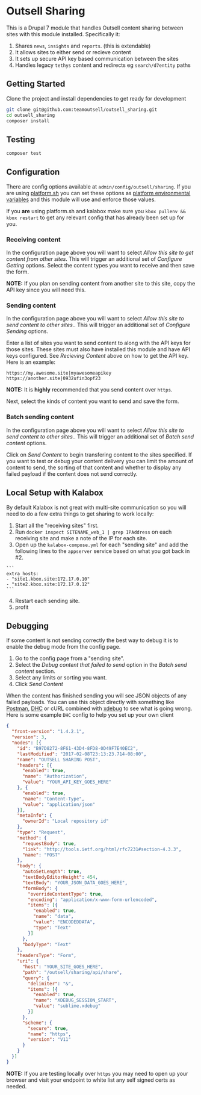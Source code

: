 Outsell Sharing
===============

This is a Drupal 7 module that handles Outsell content sharing between sites with this
module installed. Specifically it:

  1. Shares `news`, `insights` and `reports`. (this is extendable)
  2. It allows sites to either send or recieve content
  3. It sets up secure API key based communication between the sites
  4. Handles legacy `tethys` content and redirects eg `search/d7entity` paths

Getting Started
---------------

Clone the project and install dependencies to get ready for development

```bash
git clone git@github.com:teamoutsell/outsell_sharing.git
cd outsell_sharing
composer install
```

Testing
-------

```bash
composer test
```

Configuration
-------------

There are config options available at `admin/config/outsell/sharing`. If you are using [platform.sh](http://platform.sh) you can set these options as [platform environmental variables](https://docs.platform.sh/development/variables.html#drupal-specific-variables) and this module will use and enforce those values.

If you **are** using platform.sh and kalabox make sure you `kbox pullenv && kbox restart` to get any relevant config that has already been set up for you.

### Receiving content

In the configuration page above you will want to select *Allow this site to get content from other sites*. This will trigger an additional set of *Configure Getting* options. Select the content types you want to receive and then save the form.

**NOTE:** If you plan on sending content from another site to this site, copy the API key since you will need this.

### Sending content

In the configuration page above you will want to select *Allow this site to send content to other sites.*. This will trigger an additional set of *Configure Sending* options.

Enter a list of sites you want to send content to along with the API keys for those sites. These sites must also have installed this module and have API keys configured. See *Recieving Content* above on how to get the API key. Here is an example:

```
https://my.awesome.site|myawesomeapikey
https://another.site|0932ufin3opf23
```

**NOTE:** It is **highly** recommended that you send content over `https`.

Next, select the kinds of content you want to send and save the form.

### Batch sending content

In the configuration page above you will want to select *Allow this site to send content to other sites.*. This will trigger an additional set of *Batch send content* options.

Click on *Send Content* to begin transfering content to the sites specified. If you want to test or debug your content delivery you can limit the amount of content to send, the sorting of that content and whether to display any failed payload if the content does not send correctly.

Local Setup with Kalabox
------------------------

By default Kalabox is not great with multi-site communication so you will need to do a few extra things to get sharing to work locally:

  1. Start all the "receiving sites" first.
  2. Run `docker inspect SITENAME_web_1 | grep IPAddress` on each receiving site and make a note of the IP for each site.
  3. Open up the `kalabox-compose.yml` for each "sending site" and add the following lines to the `appserver` service based on what you got back in #2.

    ```
    extra_hosts:
    - "site1.kbox.site:172.17.0.10"
    - "site2.kbox.site:172.17.0.12"
    ```

  4. Restart each sending site.
  5. profit

Debugging
---------

If some content is not sending correctly the best way to debug it is to enable the debug mode from the config page.

1. Go to the config page from a "sending site".
2. Select the *Debug content that failed to send* option in the *Batch send content* section.
3. Select any limits or sorting you want.
4. Click *Send Content*

When the content has finished sending you will see JSON objects of any failed payloads. You can use this object directly with something like [Postman](https://chrome.google.com/webstore/detail/postman/fhbjgbiflinjbdggehcddcbncdddomop?hl=en), [DHC](https://chrome.google.com/webstore/detail/dhc-restlet-client/aejoelaoggembcahagimdiliamlcdmfm?hl=en) or cURL combined with [xdebug](https://xdebug.org/) to see what is going wrong. Here is some example `DHC` config to help you set up your own client

```json
{
  "front-version": "1.4.2.1",
  "version": 3,
  "nodes": [{
    "id": "B97D8272-8F61-43D4-8FD8-0D49F7E40EC2",
    "lastModified": "2017-02-08T23:13:23.714-08:00",
    "name": "OUTSELL SHARING POST",
    "headers": [{
      "enabled": true,
      "name": "Authorization",
      "value": "YOUR_API_KEY_GOES_HERE"
    }, {
      "enabled": true,
      "name": "Content-Type",
      "value": "application/json"
    }],
    "metaInfo": {
      "ownerId": "Local repository id"
    },
    "type": "Request",
    "method": {
      "requestBody": true,
      "link": "http://tools.ietf.org/html/rfc7231#section-4.3.3",
      "name": "POST"
    },
    "body": {
      "autoSetLength": true,
      "textBodyEditorHeight": 454,
      "textBody": "YOUR_JSON_DATA_GOES_HERE",
      "formBody": {
        "overrideContentType": true,
        "encoding": "application/x-www-form-urlencoded",
        "items": [{
          "enabled": true,
          "name": "data",
          "value": "ENCODEDDATA",
          "type": "Text"
        }]
      },
      "bodyType": "Text"
    },
    "headersType": "Form",
    "uri": {
      "host": "YOUR_SITE_GOES_HERE",
      "path": "/outsell/sharing/api/share",
      "query": {
        "delimiter": "&",
        "items": [{
          "enabled": true,
          "name": "XDEBUG_SESSION_START",
          "value": "sublime.xdebug"
        }]
      },
      "scheme": {
        "secure": true,
        "name": "https",
        "version": "V11"
      }
    }
  }]
}
```

**NOTE:** If you are testing locally over `https` you may need to open up your browser and visit your endpoint to white list any self signed certs as needed.
